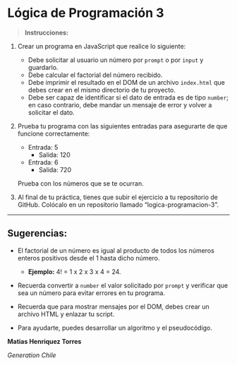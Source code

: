 # Lógica de Programación 3

> **Instrucciones:**

1. Crear un programa en JavaScript que realice lo siguiente:
    - Debe solicitar al usuario un número por `prompt` o por `input` y guardarlo.
    - Debe calcular el factorial del número recibido.
    - Debe imprimir el resultado en el DOM de un archivo `index.html` que debes crear en el mismo directorio de tu proyecto.
    - Debe ser capaz de identificar si el dato de entrada es de tipo `number`; en caso contrario, debe mandar un mensaje de error y volver a solicitar el dato.

2. Prueba tu programa con las siguientes entradas para asegurarte de que funcione correctamente:
    - Entrada: 5
        - Salida: 120
    - Entrada: 6
        - Salida: 720

    Prueba con los números que se te ocurran.

3. Al final de tu práctica, tienes que subir el ejercicio a tu repositorio de GitHub. Colócalo en un repositorio llamado “logica-programacion-3”.

---

## Sugerencias:

- El factorial de un número es igual al producto de todos los números enteros positivos desde el 1 hasta dicho número.
    - **Ejemplo:** 4! = 1 x 2 x 3 x 4 = 24.
  
- Recuerda convertir a `number` el valor solicitado por `prompt` y verificar que sea un número para evitar errores en tu programa.

- Recuerda que para mostrar mensajes por el DOM, debes crear un archivo HTML y enlazar tu script.

- Para ayudarte, puedes desarrollar un algoritmo y el pseudocódigo.

**Matias Henriquez Torres**

*Generation Chile*